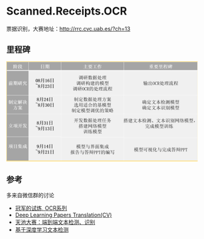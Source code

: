 # Scanned.Receipts.OCR
票据识别，大赛地址：http://rrc.cvc.uab.es/?ch=13


## 里程碑

![里程碑](里程碑.png)

## 参考

多来自微信群的讨论

- [冠军的试炼, OCR系列](https://www.cnblogs.com/skyfsm/category/1123384.html)
- [Deep Learning Papers Translation(CV)](https://github.com/SnailTyan/deep-learning-papers-translation)
- [天池大赛：端到端文本检测、识别](https://tianchi.aliyun.com/competition/entrance/231652/introduction)
- [基于深度学习文本检测](https://zhuanlan.zhihu.com/p/52335619)


